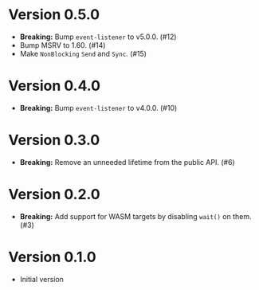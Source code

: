 # Version 0.5.0

- **Breaking:** Bump `event-listener` to v5.0.0. (#12)
- Bump MSRV to 1.60. (#14)
- Make `NonBlocking` `Send` and `Sync`. (#15)

# Version 0.4.0

- **Breaking:** Bump `event-listener` to v4.0.0. (#10)

# Version 0.3.0

- **Breaking:** Remove an unneeded lifetime from the public API. (#6)

# Version 0.2.0

- **Breaking:** Add support for WASM targets by disabling `wait()` on them. (#3)

# Version 0.1.0

- Initial version

